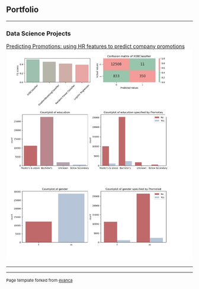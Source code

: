 ## Portfolio

---

### Data Science Projects

[Predicting Promotions: using HR features to predict company promotions](https://github.com/BorjaDaguerre/Predicting_promotions)
<img src="images/HR_promotions_thumbnail.jpg?raw=true"/>

---



---
<p style="font-size:11px">Page template forked from <a href="https://github.com/evanca/quick-portfolio">evanca</a></p>
<!-- Remove above link if you don't want to attibute -->
